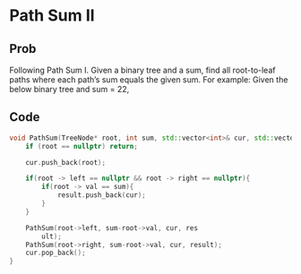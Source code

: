 # Path Sum II

## Prob

Following Path Sum I. Given a binary tree and a sum, find all root-to-leaf paths where each path’s sum equals the given sum. For example: Given the below binary tree and sum = 22,

## Code

```cpp
void PathSum(TreeNode* root, int sum, std::vector<int>& cur, std::vector<std::vector<int>>& result){
	if (root == nullptr) return;

	cur.push_back(root);

	if(root -> left == nullptr && root -> right == nullptr){
		if(root -> val == sum){
			result.push_back(cur);
		}
	}

	PathSum(root->left, sum-root->val, cur, res
		ult);
	PathSum(root->right, sum-root->val, cur, result);
	cur.pop_back();
}
```